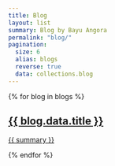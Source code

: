 ```yaml
---
title: Blog
layout: list
summary: Blog by Bayu Angora
permalink: "blog/"
pagination:
  size: 6
  alias: blogs
  reverse: true
  data: collections.blog
---
```


{% for blog in blogs %}
<article class="box">
<a href="{{ site.baseurl }}{{ blog.data.title | slug }}/">
<div class="title">
<h2>{{ blog.data.title }}</h2>
</div>
<div class="content">
<p>
{{ summary }}
</p>
</div>
</a>
</article>
{% endfor %}

